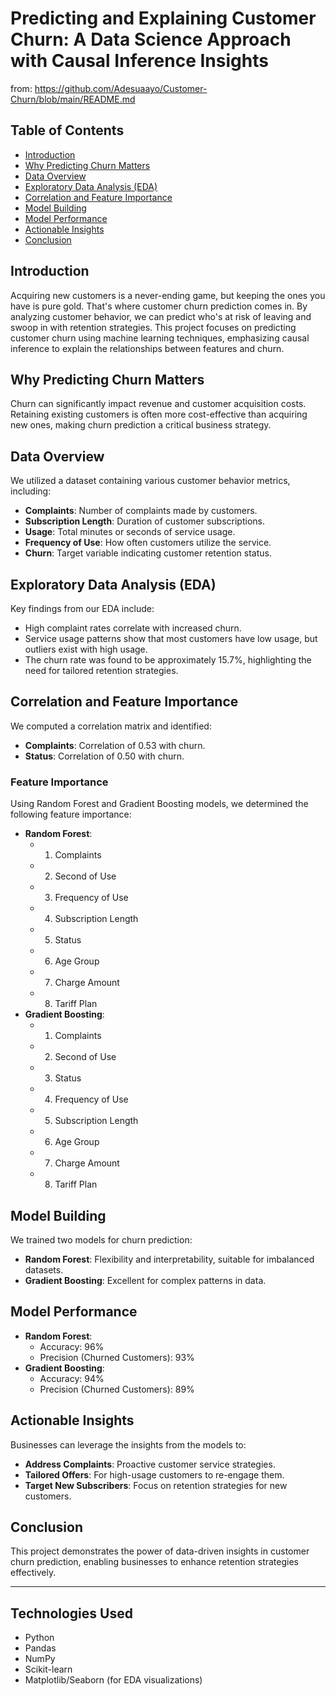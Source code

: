 # Predicting and Explaining Customer Churn: A Data Science Approach with Causal Inference Insights
from: https://github.com/Adesuaayo/Customer-Churn/blob/main/README.md

## Table of Contents
- [Introduction](#introduction)
- [Why Predicting Churn Matters](#why-predicting-churn-matters)
- [Data Overview](#data-overview)
- [Exploratory Data Analysis (EDA)](#exploratory-data-analysis-eda)
- [Correlation and Feature Importance](#correlation-and-feature-importance)
- [Model Building](#model-building)
- [Model Performance](#model-performance)
- [Actionable Insights](#actionable-insights)
- [Conclusion](#conclusion)

## Introduction
Acquiring new customers is a never-ending game, but keeping the ones you have is pure gold. That's where customer churn prediction comes in.  By analyzing customer behavior, we can predict who's at risk of leaving and swoop in with retention strategies.  This project focuses on predicting customer churn using machine learning techniques, emphasizing causal inference to explain the relationships between features and churn.

## Why Predicting Churn Matters
Churn can significantly impact revenue and customer acquisition costs. Retaining existing customers is often more cost-effective than acquiring new ones, making churn prediction a critical business strategy.

## Data Overview
We utilized a dataset containing various customer behavior metrics, including:
- **Complaints**: Number of complaints made by customers.
- **Subscription Length**: Duration of customer subscriptions.
- **Usage**: Total minutes or seconds of service usage.
- **Frequency of Use**: How often customers utilize the service.
- **Churn**: Target variable indicating customer retention status.

## Exploratory Data Analysis (EDA)
Key findings from our EDA include:
- High complaint rates correlate with increased churn.
- Service usage patterns show that most customers have low usage, but outliers exist with high usage.
- The churn rate was found to be approximately 15.7%, highlighting the need for tailored retention strategies.

## Correlation and Feature Importance
We computed a correlation matrix and identified:
- **Complaints**: Correlation of 0.53 with churn.
- **Status**: Correlation of 0.50 with churn.

### Feature Importance
Using Random Forest and Gradient Boosting models, we determined the following feature importance:
- **Random Forest**: 
  - 1. Complaints
  - 2. Second of Use
  - 3. Frequency of Use
  - 4. Subscription Length
  - 5. Status
  - 6. Age Group
  - 7. Charge Amount
  - 8. Tariff Plan
- **Gradient Boosting**:
  - 1. Complaints
  - 2. Second of Use
  - 3. Status
  - 4. Frequency of Use
  - 5. Subscription Length
  - 6. Age Group
  - 7. Charge Amount
  - 8. Tariff Plan

## Model Building
We trained two models for churn prediction:
- **Random Forest**: Flexibility and interpretability, suitable for imbalanced datasets.
- **Gradient Boosting**: Excellent for complex patterns in data.

## Model Performance
- **Random Forest**: 
  - Accuracy: 96%
  - Precision (Churned Customers): 93%
- **Gradient Boosting**: 
  - Accuracy: 94%
  - Precision (Churned Customers): 89%

## Actionable Insights
Businesses can leverage the insights from the models to:
- **Address Complaints**: Proactive customer service strategies.
- **Tailored Offers**: For high-usage customers to re-engage them.
- **Target New Subscribers**: Focus on retention strategies for new customers.

## Conclusion
This project demonstrates the power of data-driven insights in customer churn prediction, enabling businesses to enhance retention strategies effectively.

---

## Technologies Used
- Python
- Pandas
- NumPy
- Scikit-learn
- Matplotlib/Seaborn (for EDA visualizations)
